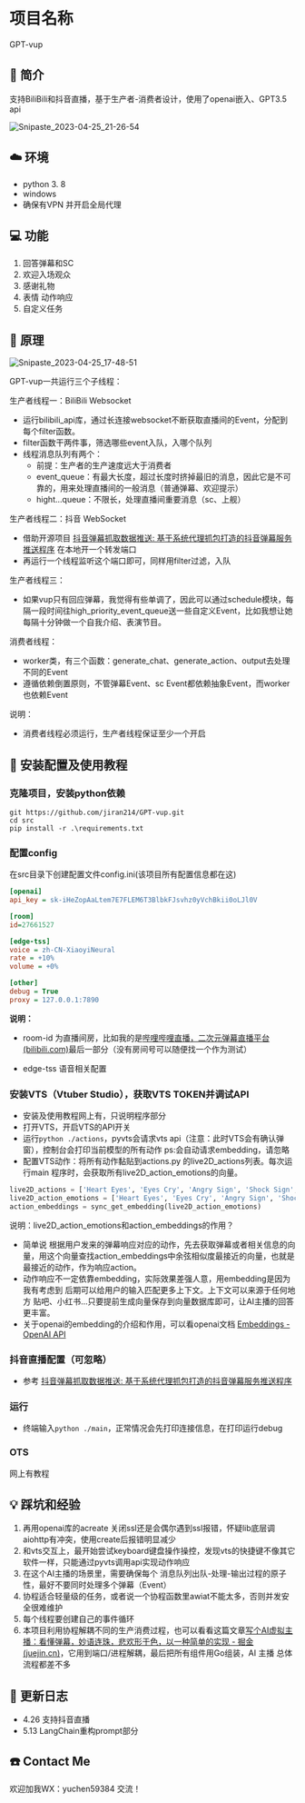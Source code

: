 # 项目名称

GPT-vup

## :memo: 简介

支持BiliBili和抖音直播，基于生产者-消费者设计，使用了openai嵌入、GPT3.5 api

![Snipaste_2023-04-25_21-26-54](https://raw.githubusercontent.com/jiran214/GPT-vup/master/public/Snipaste_2023-04-25_21-26-54.png)

## :cloud: 环境

- python 3. 8
- windows
- 确保有VPN 并开启全局代理

## :computer: 功能

1. 回答弹幕和SC
2. 欢迎入场观众
3. 感谢礼物
4. 表情 动作响应
5. 自定义任务

## :book: 原理

![Snipaste_2023-04-25_17-48-51](https://raw.githubusercontent.com/jiran214/GPT-vup/master/public/Snipaste_2023-04-25_17-48-51.png)

GPT-vup一共运行三个子线程：

生产者线程一：BiliBili Websocket

- 运行bilibili_api库，通过长连接websocket不断获取直播间的Event，分配到每个filter函数。
- filter函数干两件事，筛选哪些event入队，入哪个队列
- 线程消息队列有两个：
  - 前提：生产者的生产速度远大于消费者
  - event_queue：有最大长度，超过长度时挤掉最旧的消息，因此它是不可靠的，用来处理直播间的一般消息（普通弹幕、欢迎提示）
  - hight...queue：不限长，处理直播间重要消息（sc、上舰）

生产者线程二：抖音 WebSocket

- 借助开源项目 [抖音弹幕抓取数据推送: 基于系统代理抓包打造的抖音弹幕服务推送程序](https://gitee.com/haodong108/dy-barrage-grab/tree/V2.6.5/BarrageGrab) 在本地开一个转发端口
- 再运行一个线程监听这个端口即可，同样用filter过滤，入队

生产者线程三：

- 如果vup只有回应弹幕，我觉得有些单调了，因此可以通过schedule模块，每隔一段时间往high_priority_event_queue送一些自定义Event，比如我想让她每隔十分钟做一个自我介绍、表演节目。

消费者线程：

- worker类，有三个函数：generate_chat、generate_action、output去处理不同的Event
- 遵循依赖倒置原则，不管弹幕Event、sc Event都依赖抽象Event，而worker也依赖Event

说明：
- 消费者线程必须运行，生产者线程保证至少一个开启

## :microscope: 安装配置及使用教程

### 克隆项目，安装python依赖

```
git https://github.com/jiran214/GPT-vup.git
cd src
pip install -r .\requirements.txt
```

### 配置config

在src目录下创建配置文件config.ini(该项目所有配置信息都在这)

```ini
[openai]
api_key = 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

[room]
id=27661527

[edge-tss]
voice = zh-CN-XiaoyiNeural
rate = +10%
volume = +0%

[other]
debug = True
proxy = 127.0.0.1:7890
```

**说明：**

- room-id 为直播间房，比如我的是[哔哩哔哩直播，二次元弹幕直播平台 (bilibili.com)](https://live.bilibili.com/27661527)最后一部分（没有房间号可以随便找一个作为测试）

- edge-tss 语音相关配置

### 安装VTS（Vtuber Studio），获取VTS TOKEN并调试API

- 安装及使用教程网上有，只说明程序部分
- 打开VTS，开启VTS的API开关
- 运行`python ./actions`，pyvts会请求vts api（注意：此时VTS会有确认弹窗），控制台会打印当前模型的所有动作 ps:会自动请求embedding，请忽略
- 配置VTS动作：将所有动作黏贴到actions.py 的live2D_actions列表。每次运行main 程序时，会获取所有live2D_action_emotions的向量。

```python
live2D_actions = ['Heart Eyes', 'Eyes Cry', 'Angry Sign', 'Shock Sign', 'Remove Expressions', 'Anim Shake', 'Sad Shock']
live2D_action_emotions = ['Heart Eyes', 'Eyes Cry', 'Angry Sign', 'Shock Sign', 'Remove Expressions', 'Anim Shake', 'Sad Shock']
action_embeddings = sync_get_embedding(live2D_action_emotions)
```

说明：live2D_action_emotions和action_embeddings的作用？

- 简单说 根据用户发来的弹幕响应对应的动作，先去获取弹幕或者相关信息的向量，用这个向量查找action_embeddings中余弦相似度最接近的向量，也就是最接近的动作，作为响应action。
- 动作响应不一定依靠embedding，实际效果差强人意，用embedding是因为我有考虑到 后期可以给用户的输入匹配更多上下文。上下文可以来源于任何地方 贴吧、小红书...只要提前生成向量保存到向量数据库即可，让AI主播的回答更丰富。
- 关于openai的embedding的介绍和作用，可以看openai文档 [Embeddings - OpenAI API](https://platform.openai.com/docs/guides/embeddings)

### 抖音直播配置（可忽略）

- 参考 [抖音弹幕抓取数据推送: 基于系统代理抓包打造的抖音弹幕服务推送程序](https://gitee.com/haodong108/dy-barrage-grab/tree/V2.6.5/BarrageGrab) 

### 运行

- 终端输入`python ./main`，正常情况会先打印连接信息，在打印运行debug

### OTS

网上有教程

## :bulb: 踩坑和经验

1. 再用openai库的acreate 关闭ssl还是会偶尔遇到ssl报错，怀疑lib底层调aiohttp有冲突，使用create后报错明显减少
2. 和vts交互上，最开始尝试keyboard键盘操作操控，发现vts的快捷键不像其它软件一样，只能通过pyvts调用api实现动作响应
3. 在这个AI主播的场景里，需要确保每个 消息队列出队-处理-输出过程的原子性，最好不要同时处理多个弹幕（Event）
4. 协程适合轻量级的任务，或者说一个协程函数里awiat不能太多，否则并发安全很难维护
5. 每个线程要创建自己的事件循环
6. 本项目利用协程解耦不同的生产消费过程，也可以看看这篇文章[写个AI虚拟主播：看懂弹幕，妙语连珠，悲欢形于色，以一种简单的实现 - 掘金 (juejin.cn)](https://juejin.cn/post/7204742468612145209)，它用到端口/进程解耦，最后把所有组件用Go组装，AI 主播 总体流程都差不多

## :page_with_curl: 更新日志

- 4.26 支持抖音直播
- 5.13 LangChain重构prompt部分

## :phone: Contact Me

欢迎加我WX：yuchen59384 交流！
